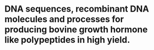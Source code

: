# DNA sequences, recombinant DNA molecules and processes for producing bovine growth hormone like polypeptides in high yield.